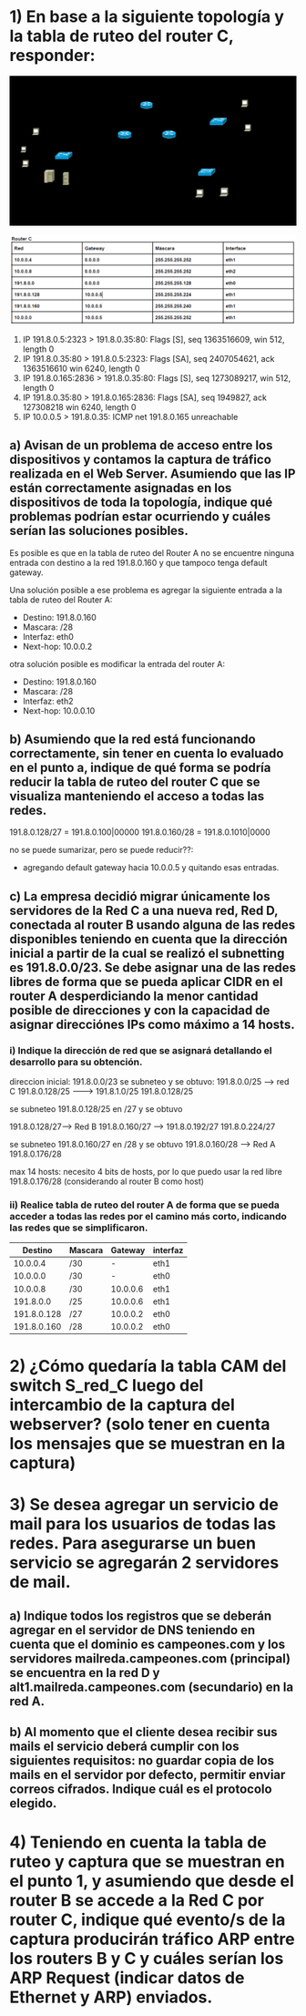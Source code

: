 # 1) En base a la siguiente topología y la tabla de ruteo del router C, responder:

![Topologia](images/image-14.png)

![Tabla Router C](images/image-15.png)

1. IP 191.8.0.5:2323 > 191.8.0.35:80: Flags [S], seq 1363516609, win 512, length 0
2. IP 191.8.0.35:80 > 191.8.0.5:2323: Flags [SA], seq 2407054621, ack 1363516610 win 6240, length 0
3. IP 191.8.0.165:2836 > 191.8.0.35:80: Flags [S], seq 1273089217, win 512, length 0
4. IP 191.8.0.35:80 > 191.8.0.165:2836: Flags [SA], seq 1949827, ack 127308218 win 6240, length 0
5. IP 10.0.0.5 > 191.8.0.35: ICMP net 191.8.0.165 unreachable

## a) Avisan de un problema de acceso entre los dispositivos y contamos la captura de tráfico realizada en el Web Server. Asumiendo que las IP están correctamente asignadas en los dispositivos de toda la topología, indique qué problemas podrían estar ocurriendo y cuáles serían las soluciones posibles. 
<!-- https://learningnetwork.cisco.com/s/question/0D53i00000Z8FRvCAN/icmp-network-unreachable-vs-host-unreachable -->

<!-- la captura es desde 191.8.0.5?? -->
<!--duda: la linea 5 es la unica relevante?? -->

Es posible es que en la tabla de ruteo del Router A no se encuentre ninguna entrada con destino a la red 191.8.0.160 y que tampoco tenga default gateway.

Una solución posible a ese problema es agregar la siguiente entrada a la tabla de ruteo del Router A:
- Destino: 191.8.0.160
- Mascara: /28
- Interfaz: eth0
- Next-hop: 10.0.0.2

otra solución posible es modificar la entrada del router A:
- Destino: 191.8.0.160
- Mascara: /28
- Interfaz: eth2
- Next-hop: 10.0.0.10


## b) Asumiendo que la red está funcionando correctamente, sin tener en cuenta lo evaluado en el punto a, indique de qué forma se podría reducir la tabla de ruteo del router C que se visualiza manteniendo el acceso a todas las redes.

191.8.0.128/27 = 191.8.0.100|00000
191.8.0.160/28 = 191.8.0.1010|0000

no se puede sumarizar,
pero se puede reducir??:
 - agregando default gateway hacia 10.0.0.5 y quitando esas entradas.<!--  esta mal?? -->


## c) La empresa decidió migrar únicamente los servidores de la Red C a una nueva red, Red D, conectada al router B usando alguna de las redes disponibles teniendo en cuenta que la dirección inicial a partir de la cual se realizó el subnetting es 191.8.0.0/23. Se debe asignar una de las redes libres de forma que se pueda aplicar CIDR en el router A desperdiciando la menor cantidad posible de direcciones y con la capacidad de asignar direcciónes IPs como máximo a 14 hosts.

### i) Indique la dirección de red que se asignará detallando el desarrollo para su obtención.

direccion inicial: 191.8.0.0/23
se subneteo y se obtuvo:
191.8.0.0/25 --> red C
191.8.0.128/25 ---> 
191.8.1.0/25
191.8.0.128/25

se subneteo 191.8.0.128/25 en /27 y se obtuvo

191.8.0.128/27--> Red B
191.8.0.160/27 -->
191.8.0.192/27
191.8.0.224/27

se subneteo 191.8.0.160/27 en /28 y se obtuvo
191.8.0.160/28 --> Red A
191.8.0.176/28


max 14 hosts: necesito 4 bits de hosts, por lo que puedo usar la red libre 191.8.0.176/28
(considerando al router B como host)

### ii) Realice tabla de ruteo del router A de forma que se pueda acceder a todas las redes por el camino más corto, indicando las redes que se simplificaron.


| Destino     | Mascara | Gateway  | interfaz |
| ----------- | ------- | -------- | -------- |
| 10.0.0.4    | /30     | -        | eth1     |
| 10.0.0.0    | /30     | -        | eth0     |
| 10.0.0.8    | /30     | 10.0.0.6 | eth1     |
| 191.8.0.0   | /25     | 10.0.0.6 | eth1     |
| 191.8.0.128 | /27     | 10.0.0.2 | eth0     |
| 191.8.0.160 | /28     | 10.0.0.2 | eth0     |

<!-- duda:se podria reducir la tabla de ruteo quitando la entrada de 191.8.0.160?? -->

# 2) ¿Cómo quedaría la tabla CAM del switch S_red_C luego del intercambio de la captura del webserver? (solo tener en cuenta los mensajes que se muestran en la captura)


# 3) Se desea agregar un servicio de mail para los usuarios de todas las redes. Para asegurarse un buen servicio se agregarán 2 servidores de mail.

##  a) Indique todos los registros que se deberán agregar en el servidor de DNS teniendo en cuenta que el dominio es campeones.com y los servidores mailreda.campeones.com (principal) se encuentra en la red D y alt1.mailreda.campeones.com (secundario) en la red A. 

## b) Al momento que el cliente desea recibir sus mails el servicio deberá cumplir con los siguientes requisitos: no guardar copia de los mails en el servidor por defecto, permitir enviar correos cifrados. Indique cuál es el protocolo elegido.

# 4) Teniendo en cuenta la tabla de ruteo y captura que se muestran en el punto 1, y asumiendo que desde el router B se accede a la Red C por router C, indique qué evento/s de la captura producirán tráfico ARP entre los routers B y C y cuáles serían los ARP Request (indicar datos de Ethernet y ARP) enviados.